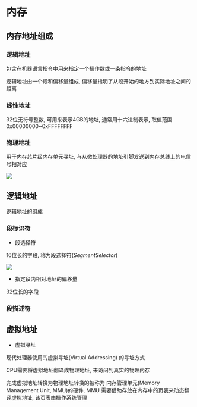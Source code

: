 <!--
 * @Description: 
 * @Version: 1.0
 * @Author: DaLao
 * @Email: dalao@xxx.com
 * @Date: 2022-02-21 21:55:08
 * @LastEditors: DaLao
 * @LastEditTime: 2022-07-03 20:07:55
-->

# 内存

## 内存地址组成

### 逻辑地址

包含在机器语言指令中用来指定一个操作数或一条指令的地址

逻辑地址由一个段和偏移量组成, 偏移量指明了从段开始的地方到实际地址之间的距离

### 线性地址

32位无符号整数, 可用来表示4GB的地址, 通常用十六进制表示, 取值范围0x00000000~0xFFFFFFFF

### 物理地址

用于内存芯片级内存单元寻址, 与从微处理器的地址引脚发送到内存总线上的电信号相对应

![](https://cdn.hurra.ltd/img/2022-3-21-2215.svg)

## 逻辑地址

逻辑地址的组成

### 段标识符

- 段选择符

16位长的字段, 称为段选择符($Segment Selector$)

![](https://cdn.hurra.ltd/img/2022-3-22-2238.svg)

- 指定段内相对地址的偏移量

32位长的字段

### 段描述符

## 虚拟地址

- 虚拟寻址

现代处理器使用的虚拟寻址(Virtual Addressing) 的寻址方式

CPU需要将虚拟地址翻译成物理地址, 来访问到真实的物理内存

完成虚拟地址转换为物理地址转换的被称为 内存管理单元(Memory Management Unit, MMU)的硬件, MMU 需要借助存放在内存中的页表来动态翻译虚拟地址, 该页表由操作系统管理